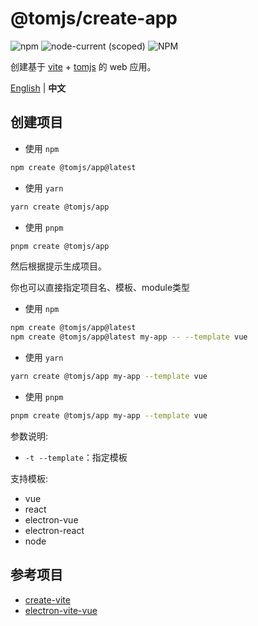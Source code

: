 # @tomjs/create-app

![npm](https://img.shields.io/npm/v/%40tomjs/create-app) ![node-current (scoped)](https://img.shields.io/node/v/%40tomjs/create-app) ![NPM](https://img.shields.io/npm/l/%40tomjs%2Fcreate-app)

创建基于 [vite](https://github.com/vitejs/vite) + [tomjs](https://github.com/tomgao365/tomjs) 的 web 应用。

[English](./README.md) | **中文**

## 创建项目

- 使用 `npm`

```bash
npm create @tomjs/app@latest
```

- 使用 `yarn`

```bash
yarn create @tomjs/app
```

- 使用 `pnpm`

```bash
pnpm create @tomjs/app
```

然后根据提示生成项目。

你也可以直接指定项目名、模板、module类型

- 使用 `npm`

```bash
npm create @tomjs/app@latest
npm create @tomjs/app@latest my-app -- --template vue
```

- 使用 `yarn`

```bash
yarn create @tomjs/app my-app --template vue
```

- 使用 `pnpm`

```bash
pnpm create @tomjs/app my-app --template vue
```

参数说明:

- `-t --template`：指定模板

支持模板:

- vue
- react
- electron-vue
- electron-react
- node

## 参考项目

- [create-vite](https://github.com/vitejs/vite/tree/main/packages/create-vite)
- [electron-vite-vue](https://github.com/electron-vite/electron-vite-vue)
